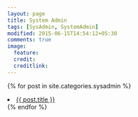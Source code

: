 ```yaml
---
layout: page
title: System Admin
tags: [SysAdmin, SystemAdmin]
modified: 2015-06-15T14:54:12+05:30
comments: true
image:
  feature:
  credit:
  creditlink:
---
```


{% for post in site.categories.sysadmin %}
  <li><a href="{{ site.url }}{{ post.url }}" title="{{ post.title }}">{{ post.title }}</a></li>
{% endfor %}
